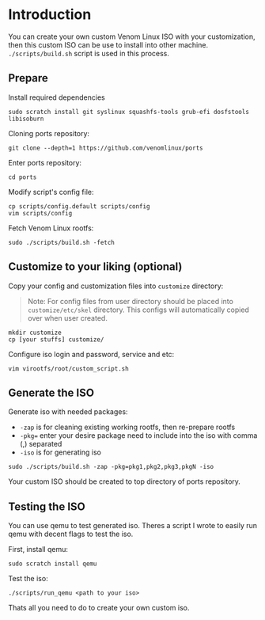 # Introduction
You can create your own custom Venom Linux ISO with your customization, then this custom ISO can be use to install into other machine.
`./scripts/build.sh` script is used in this process.

## Prepare

Install required dependencies
```
sudo scratch install git syslinux squashfs-tools grub-efi dosfstools libisoburn
```

Cloning ports repository:
```
git clone --depth=1 https://github.com/venomlinux/ports
```

Enter ports repository:
```
cd ports
```

Modify script's config file:
```
cp scripts/config.default scripts/config
vim scripts/config
```

Fetch Venom Linux rootfs:
```
sudo ./scripts/build.sh -fetch
```

## Customize to your liking (optional)

Copy your config and customization files into `customize` directory:
> Note: For config files from user directory should be placed into `customize/etc/skel` directory. This configs will automatically copied over when user created.
```
mkdir customize
cp [your stuffs] customize/
```

Configure iso login and password, service and etc:
```
vim virootfs/root/custom_script.sh
```

## Generate the ISO

Generate iso with needed packages:
- `-zap`  is for cleaning existing working rootfs, then re-prepare rootfs
- `-pkg=` enter your desire package need to include into the iso with comma (,) separated
- `-iso`  is for generating iso
```
sudo ./scripts/build.sh -zap -pkg=pkg1,pkg2,pkg3,pkgN -iso
```

Your custom ISO should be created to top directory of ports repository.

## Testing the ISO

You can use qemu to test generated iso. Theres a script I wrote to easily run qemu with decent flags to test the iso.

First, install qemu:
```
sudo scratch install qemu
```

Test the iso:
```
./scripts/run_qemu <path to your iso>
```

Thats all you need to do to create your own custom iso.
